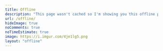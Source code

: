 ```yaml
---
title: Offline
description: "This page wasn't cached so I'm showing you this offline page. 🌐"
url: /offline/
hideImage: true
noComments: true
noTimeEstimate: true
image: https://i.imgur.com/4je1lg5.png
layout: "offline"
---
```

